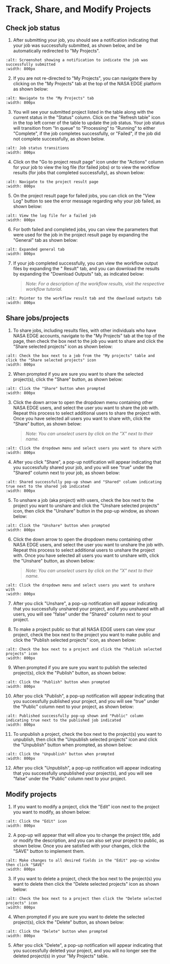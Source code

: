 # Track, Share, and Modify Projects

## Check job status

1. After submitting your job, you should see a notification indicating that your job was successfully submitted, as shown below, and be automatically redirected to "My Projects".

```{image} ../../_static/images/check_run_status/job_submitted.png
:alt: Screenshot showing a notification to indicate the job was successfully submitted
:width: 800px
```

2. If you are not re-directed to "My Projects", you can navigate there by clicking on the "My Projects" tab at the top of the NASA EDGE platform as shown below:

```{image} ../../_static/images/check_run_status/go_to_MyProjects.png
:alt: Navigate to the "My Projects" tab
:width: 800px
```

3. You will see your submitted project listed in the table along with the current status in the "Status" column. Click on the "Refresh table" icon in the top left corner of the table to update the job status. Your job status will transition from "In queue" to "Processing" to "Running" to either "Complete", if the job completes successfully, or "Failed", if the job did not complete successfully, as shown below.

```{image} ../../_static/images/check_run_status/job_statuses.png
:alt: Job status transitions
:width: 800px
```

4. Click on the "Go to project result page" icon under the "Actions" column for your job to view the log file (for failed jobs) or to view the workflow results (for jobs that completed successfully), as shown below:

```{image} ../../_static/images/check_run_status/click_proj_results.png
:alt: Navigate to the project result page
:width: 800px
```

5. On the project result page for failed jobs, you can click on the "View Log" button to see the error message regarding why your job failed, as shown below:

```{image} ../../_static/images/check_run_status/failed_job_log.png
:alt: View the log file for a failed job
:width: 800px
```

6. For both failed and completed jobs, you can view the parameters that were used for the job in the project result page by expanding the "General" tab as shown below:

```{image} ../../_static/images/check_run_status/general_tab.png
:alt: Expanded general tab
:width: 800px
```

7. If your job completed successfully, you can view the workflow output files by expanding the "<workflow> Result" tab, and you can download the results by expanding the "Download Outputs" tab, as indicated below:
   > *Note: For a description of the workflow results, visit the respective workflow tutorial.*

```{image} ../../_static/images/check_run_status/tabs_for_completed_jobs.png
:alt: Pointer to the workflow result tab and the download outputs tab
:width: 800px
```


## Share jobs/projects  

1. To share jobs, including results files, with other individuals who have NASA EDGE accounts, navigate to the "My Projects" tab at the top of the page, then check the box next to the job you want to share and click the "Share selected projects" icon as shown below:

```{image} ../../_static/images/check_run_status/select_job_to_share.png
:alt: Check the box next to a job from the "My projects" table and click the "Share selected projects" icon 
:width: 800px
```

2. When prompted if you are sure you want to share the selected project(s), click the "Share" button, as shown below:

```{image} ../../_static/images/check_run_status/click_share.png
:alt: Click the "Share" button when prompted  
:width: 800px
```

3. Click the down arrow to open the dropdown menu containing other NASA EDGE users, and select the user you want to share the job with. Repeat this process to select additional users to share the project with. Once you have selected all users you want to share with, click the "Share" button, as shown below:
   > *Note: You can unselect users by click on the "X" next to their name.*

```{image} ../../_static/images/check_run_status/select_users_to_share.png
:alt: Click the dropdown menu and select users you want to share with
:width: 800px
```

4. After you click "Share", a pop-up notification will appear indicating that you successfully shared your job, and you will see "true" under the "Shared" column next to your job, as shown below:

```{image} ../../_static/images/check_run_status/shared_successfully.png
:alt: Shared successfully pop-up shown and "Shared" column indicating true next to the shared job indicated
:width: 800px
```

5. To unshare a job (aka project) with users, check the box next to the project you want to unshare and click the "Unshare selected projects" icon, then click the "Unshare" button in the pop-up window, as shown below:

```{image} ../../_static/images/check_run_status/click_unshare.png
:alt: Click the "Unshare" button when prompted
:width: 800px
```

6. Click the down arrow to open the dropdown menu containing other NASA EDGE users, and select the user you want to unshare the job with. Repeat this process to select additional users to unshare the project with. Once you have selected all users you want to unshare with, click the "Unshare" button, as shown below:
   > *Note: You can unselect users by click on the "X" next to their name.*

```{image} ../../_static/images/check_run_status/select_users_to_unshare.png
:alt: Click the dropdown menu and select users you want to unshare with
:width: 800px
```

7. After you click "Unshare", a pop-up notification will appear indicating that you successfully unshared your project, and if you unshared with all users, you will see "false" under the "Shared" column next to your project.

8. To make a project public so that all NASA EDGE users can view your project, check the box next to the project you want to make public and click the "Publish selected projects" icon, as shown below:

```{image} ../../_static/images/check_run_status/publish_selected_projects.png
:alt: Check the box next to a project and click the "Publish selected projects" icon
:width: 800px
```

9. When prompted if you are sure you want to publish the selected project(s), click the "Publish" button, as shown below:

```{image} ../../_static/images/check_run_status/click_publish.png
:alt: Click the "Publish" button when prompted  
:width: 800px
```

10. After you click "Publish", a pop-up notification will appear indicating that you successfully published your project, and you will see "true" under the "Public" column next to your project, as shown below:

```{image} ../../_static/images/check_run_status/published_successfully.png
:alt: Published successfully pop-up shown and "Public" column indicating true next to the published job indicated
:width: 800px
```

11. To unpublish a project, check the box next to the project(s) you want to unpublish, then click the "Unpublish selected projects" icon and click the "Unpublish" button when prompted, as shown below:

```{image} ../../_static/images/check_run_status/click_unpublish.png
:alt: Click the "Unpublish" button when prompted
:width: 800px
```

12. After you click "Unpublish", a pop-up notification will appear indicating that you successfully unpublished your project(s), and you will see "false" under the "Public" column next to your project.  


## Modify projects

1. If you want to modify a project, click the "Edit" icon next to the project you want to modify, as shown below:

```{image} ../../_static/images/check_run_status/click_edit.png
:alt: Click the "Edit" icon
:width: 800px
```

2. A pop-up will appear that will allow you to change the project title, add or modify the description, and you can also set your project to public, as shown below. Once you are satisfied with your changes, click the "SAVE" button to implement them.

```{image} ../../_static/images/check_run_status/edit_project.png
:alt: Make changes to all desired fields in the "Edit" pop-up window then click "SAVE"
:width: 800px
```

3. If you want to delete a project, check the box next to the project(s) you want to delete then click the "Delete selected projects" icon as shown below:

```{image} ../../_static/images/check_run_status/delete_project.png
:alt: Check the box next to a project then click the "Delete selected projects" icon
:width: 800px
```

4. When prompted if you are sure you want to delete the selected project(s), click the "Delete" button, as shown below:

```{image} ../../_static/images/check_run_status/click_delete.png
:alt: Click the "Delete" button when prompted  
:width: 800px
```

5. After you click "Delete", a pop-up notification will appear indicating that you successfully deleted your project, and you will no longer see the deleted project(s) in your "My Projects" table.
